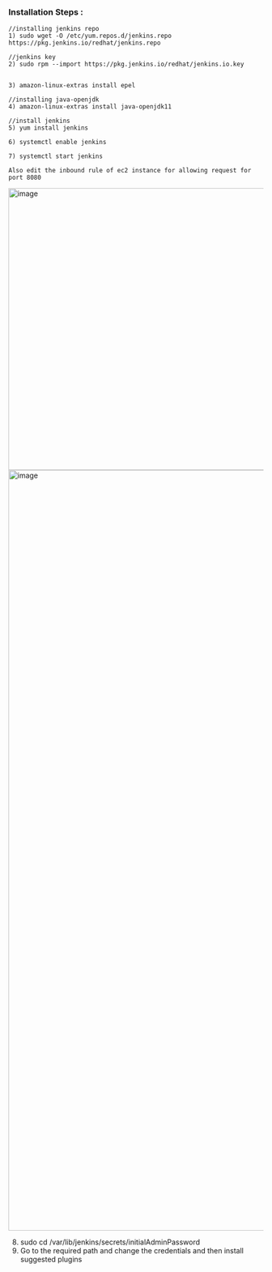 ### Installation Steps :

```
//installing jenkins repo
1) sudo wget -O /etc/yum.repos.d/jenkins.repo https://pkg.jenkins.io/redhat/jenkins.repo

//jenkins key
2) sudo rpm --import https://pkg.jenkins.io/redhat/jenkins.io.key


3) amazon-linux-extras install epel

//installing java-openjdk
4) amazon-linux-extras install java-openjdk11

//install jenkins
5) yum install jenkins

6) systemctl enable jenkins

7) systemctl start jenkins

Also edit the inbound rule of ec2 instance for allowing request for port 8080

```

<img width="557" alt="image" src="https://user-images.githubusercontent.com/76193921/194027477-1cd61c63-baa5-4276-a3a0-028e928b471c.png">
<img width="1503" alt="image" src="https://user-images.githubusercontent.com/76193921/207837968-3e0b8757-a8f4-42bd-9dcf-1fb63732c8af.png">

8) sudo cd /var/lib/jenkins/secrets/initialAdminPassword
9) Go to the required path and change the credentials and then install suggested plugins
